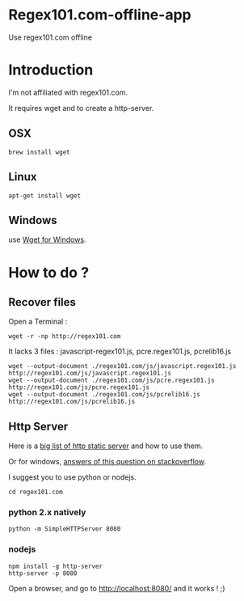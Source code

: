 Regex101.com-offline-app
========================

Use regex101.com offline

# Introduction

I'm not affiliated with regex101.com.

It requires wget and to create a http-server.

## OSX

```
brew install wget
```

## Linux

``` 
apt-get install wget
```
## Windows

use [Wget for Windows](http://gnuwin32.sourceforge.net/packages/wget.htm).


# How to do ?

## Recover files

Open a Terminal : 

```
wget -r -np http://regex101.com
````

It lacks 3 files : javascript-regex101.js, pcre.regex101.js, pcrelib16.js

``` 
wget --output-document ./regex101.com/js/javascript.regex101.js http://regex101.com/js/javascript.regex101.js
wget --output-document ./regex101.com/js/pcre.regex101.js http://regex101.com/js/pcre.regex101.js
wget --output-document ./regex101.com/js/pcrelib16.js http://regex101.com/js/pcrelib16.js

```

## Http Server

Here is a [big list of http static server](https://gist.github.com/willurd/5720255) and how to use them.

Or for windows, [answers of this question on stackoverflow](http://stackoverflow.com/questions/5050851/best-lightweight-web-server-only-static-content-for-windows).

I suggest you to use python or nodejs.

```
cd regex101.com
`````
### python 2.x natively
```
python -m SimpleHTTPServer 8080
```

### nodejs
```
npm install -g http-server
http-server -p 8080
````


Open a browser, and go to [http://localhost:8080/](http://localhost:8080/) and it works ! ;)




